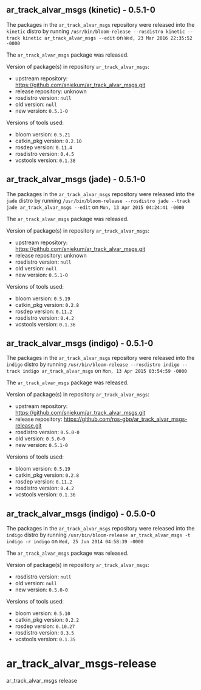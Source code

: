 ## ar_track_alvar_msgs (kinetic) - 0.5.1-0

The packages in the `ar_track_alvar_msgs` repository were released into the `kinetic` distro by running `/usr/bin/bloom-release --rosdistro kinetic --track kinetic ar_track_alvar_msgs --edit` on `Wed, 23 Mar 2016 22:35:52 -0000`

The `ar_track_alvar_msgs` package was released.

Version of package(s) in repository `ar_track_alvar_msgs`:

- upstream repository: https://github.com/sniekum/ar_track_alvar_msgs.git
- release repository: unknown
- rosdistro version: `null`
- old version: `null`
- new version: `0.5.1-0`

Versions of tools used:

- bloom version: `0.5.21`
- catkin_pkg version: `0.2.10`
- rosdep version: `0.11.4`
- rosdistro version: `0.4.5`
- vcstools version: `0.1.38`


## ar_track_alvar_msgs (jade) - 0.5.1-0

The packages in the `ar_track_alvar_msgs` repository were released into the `jade` distro by running `/usr/bin/bloom-release --rosdistro jade --track jade ar_track_alvar_msgs --edit` on `Mon, 13 Apr 2015 04:24:41 -0000`

The `ar_track_alvar_msgs` package was released.

Version of package(s) in repository `ar_track_alvar_msgs`:
- upstream repository: https://github.com/sniekum/ar_track_alvar_msgs.git
- release repository: unknown
- rosdistro version: `null`
- old version: `null`
- new version: `0.5.1-0`

Versions of tools used:
- bloom version: `0.5.19`
- catkin_pkg version: `0.2.8`
- rosdep version: `0.11.2`
- rosdistro version: `0.4.2`
- vcstools version: `0.1.36`


## ar_track_alvar_msgs (indigo) - 0.5.1-0

The packages in the `ar_track_alvar_msgs` repository were released into the `indigo` distro by running `/usr/bin/bloom-release --rosdistro indigo --track indigo ar_track_alvar_msgs` on `Mon, 13 Apr 2015 03:54:59 -0000`

The `ar_track_alvar_msgs` package was released.

Version of package(s) in repository `ar_track_alvar_msgs`:
- upstream repository: https://github.com/sniekum/ar_track_alvar_msgs.git
- release repository: https://github.com/ros-gbp/ar_track_alvar_msgs-release.git
- rosdistro version: `0.5.0-0`
- old version: `0.5.0-0`
- new version: `0.5.1-0`

Versions of tools used:
- bloom version: `0.5.19`
- catkin_pkg version: `0.2.8`
- rosdep version: `0.11.2`
- rosdistro version: `0.4.2`
- vcstools version: `0.1.36`


## ar_track_alvar_msgs (indigo) - 0.5.0-0

The packages in the `ar_track_alvar_msgs` repository were released into the `indigo` distro by running `/usr/bin/bloom-release ar_track_alvar_msgs -t indigo -r indigo` on `Wed, 25 Jun 2014 04:58:39 -0000`

The `ar_track_alvar_msgs` package was released.

Version of package(s) in repository `ar_track_alvar_msgs`:
- rosdistro version: `null`
- old version: `null`
- new version: `0.5.0-0`

Versions of tools used:
- bloom version: `0.5.10`
- catkin_pkg version: `0.2.2`
- rosdep version: `0.10.27`
- rosdistro version: `0.3.5`
- vcstools version: `0.1.35`


ar_track_alvar_msgs-release
===========================

ar_track_alvar_msgs release
